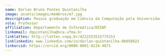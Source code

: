 ```yaml
---
name: Darlan Bruno Pontes Quintanilha
image: assets/images/membros/m7.jpg
description: Possui graduação em Ciência da Computação pela Universidade Federal do Maranhão (UFMA) em 2010, mestrado e doutorado em Engenharia Elétrica pela mesma instituição em 2013 e 2018, respectivamente. Atualmente é professor adjunto da UFMA, contribuindo como Professor Permanente do Programa de Pós-Graduação em Ciência da Computação da UFMA. Além disso, é Bolsista de Desenvolvimento Tecnológico Industrial - Nível A do CNPq. Sua experiência inclui áreas como Inteligência Artificial, Visão Computacional, Processamento de Imagens, Mineração de Dados e Computação Gráfica.
role: Professor
affiliation: Departamento de Informática/DEINF
linkemail: dquintanilha@nca.ufma.br
linklattes: http://lattes.cnpq.br/4222253532775153
linklinkedin: www.linkedin.com/in/darlan-quintanilha-0b058923
linkorcid: https://orcid.org/0000-0001-8134-4873
---
```

